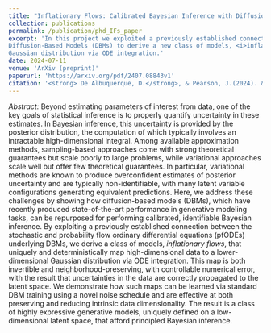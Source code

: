 ```yaml
---
title: "Inflationary Flows: Calibrated Bayesian Inference with Diffusion-Based Models"
collection: publications
permalink: /publication/phd_IFs_paper
excerpt: 'In this project we exploited a previously established connection between the stochastic and probability flow ordinary differential equations (pfODEs) underlying
Diffusion-Based Models (DBMs) to derive a new class of models, <i>inflationary flows</i>, that uniquely and deterministically map high-dimensional data to a lower-dimensional 
Gaussian distribution via ODE integration.'
date: 2024-07-11
venue: 'ArXiv (preprint)'
paperurl: 'https://arxiv.org/pdf/2407.08843v1'
citation: '<strong> De Albuquerque, D.</strong>, & Pearson, J.(2024). &quot;Inflationary Flows: Calibrated Bayesian Inference with Diffusion-Based Models.&quot; <i>arXiv: 2407.08843 [cs, stat]</i>'
---
```


<i>Abstract:</i> Beyond estimating parameters of interest from data, one of the key goals of statistical inference is to properly quantify 
uncertainty in these estimates. In Bayesian inference, this uncertainty is provided by the posterior distribution, the computation of which 
typically involves an intractable high-dimensional integral. Among available approximation methods, sampling-based approaches come with strong theoretical 
guarantees but scale poorly to large problems, while variational approaches scale well but offer few theoretical guarantees. In particular, variational methods 
are known to produce overconfident estimates of posterior uncertainty and are typically non-identifiable, with many latent variable configurations generating 
equivalent predictions. Here, we address these challenges by showing how diffusion-based models (DBMs), which have recently produced state-of-the-art performance 
in generative modeling tasks, can be repurposed for performing calibrated, identifiable Bayesian inference. By exploiting a previously established connection between 
the stochastic and probability flow ordinary differential equations (pfODEs) underlying DBMs, we derive a class of models, <i>inflationary flows</i>, that uniquely and 
deterministically map high-dimensional data to a lower-dimensional Gaussian distribution via ODE integration. This map is both invertible and neighborhood-preserving, 
with controllable numerical error, with the result that uncertainties in the data are correctly propagated to the latent space. We demonstrate how such maps can be 
learned via standard DBM training using a novel noise schedule and are effective at both preserving and reducing intrinsic data dimensionality. The result is a class of 
highly expressive generative models, uniquely defined on a low-dimensional latent space, that afford principled Bayesian inference.

